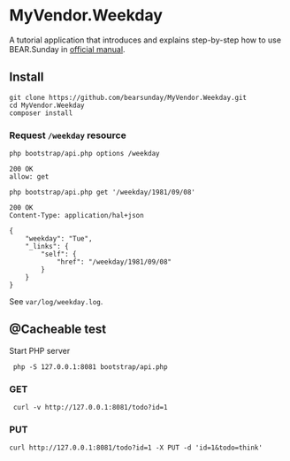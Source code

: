 # MyVendor.Weekday

A tutorial application that introduces and explains step-by-step how to use BEAR.Sunday in [official manual](http://bearsunday.github.io/manuals/1.0/en/tutorial.html).


## Install

```
git clone https://github.com/bearsunday/MyVendor.Weekday.git
cd MyVendor.Weekday
composer install
```

### Request `/weekday` resource

```
php bootstrap/api.php options /weekday
```
```
200 OK
allow: get
```
```
php bootstrap/api.php get '/weekday/1981/09/08'
```
```
200 OK
Content-Type: application/hal+json

{
    "weekday": "Tue",
    "_links": {
        "self": {
            "href": "/weekday/1981/09/08"
        }
    }
}
```
See `var/log/weekday.log`.

## @Cacheable test

Start PHP server
```
 php -S 127.0.0.1:8081 bootstrap/api.php 
```

### GET
```
 curl -v http://127.0.0.1:8081/todo?id=1
```

### PUT 

```
curl http://127.0.0.1:8081/todo?id=1 -X PUT -d 'id=1&todo=think'
```
